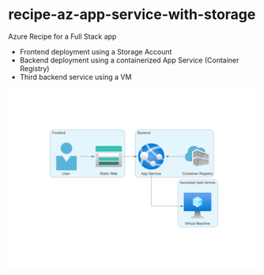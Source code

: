 # recipe-az-app-service-with-storage

Azure Recipe for a Full Stack app
- Frontend deployment using a Storage Account
- Backend deployment using a containerized App Service (Container Registry)
- Third backend service using a VM

![Infra Diagram - autogenerated using dAIgram](assets/infra.png)